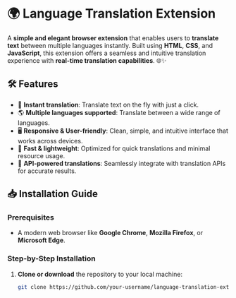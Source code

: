 # 🌍 Language Translation Extension

A **simple and elegant browser extension** that enables users to **translate text** between multiple languages instantly. Built using **HTML**, **CSS**, and **JavaScript**, this extension offers a seamless and intuitive translation experience with **real-time translation capabilities**. 🌐✨

## 🛠️ Features

- 🔄 **Instant translation**: Translate text on the fly with just a click.
- 🌎 **Multiple languages supported**: Translate between a wide range of languages.
- 🖥️ **Responsive & User-friendly**: Clean, simple, and intuitive interface that works across devices.
- 🚀 **Fast & lightweight**: Optimized for quick translations and minimal resource usage.
- 🔑 **API-powered translations**: Seamlessly integrate with translation APIs for accurate results.

## 📥 Installation Guide

### Prerequisites
- A modern web browser like **Google Chrome**, **Mozilla Firefox**, or **Microsoft Edge**.

### Step-by-Step Installation

1. **Clone or download** the repository to your local machine:

   ```bash
   git clone https://github.com/your-username/language-translation-extension.git

